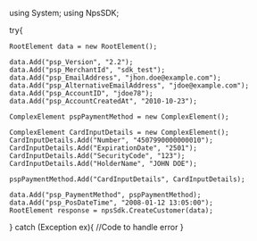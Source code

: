 using System;
using NpsSDK;

try{

    RootElement data = new RootElement();

    data.Add("psp_Version", "2.2");
    data.Add("psp_MerchantId", "sdk_test");
    data.Add("psp_EmailAddress", "jhon.doe@example.com");
    data.Add("psp_AlternativeEmailAddress", "jdoe@example.com");
    data.Add("psp_AccountID", "jdoe78");
    data.Add("psp_AccountCreatedAt", "2010-10-23");

    ComplexElement pspPaymentMethod = new ComplexElement();

    ComplexElement CardInputDetails = new ComplexElement();
    CardInputDetails.Add("Number", "4507990000000010");
    CardInputDetails.Add("ExpirationDate", "2501");
    CardInputDetails.Add("SecurityCode", "123");
    CardInputDetails.Add("HolderName", "JOHN DOE");

    pspPaymentMethod.Add("CardInputDetails", CardInputDetails);

    data.Add("psp_PaymentMethod", pspPaymentMethod);
    data.Add("psp_PosDateTime", "2008-01-12 13:05:00");
    RootElement response = npsSdk.CreateCustomer(data);

}
catch (Exception ex){
    //Code to handle error
}

